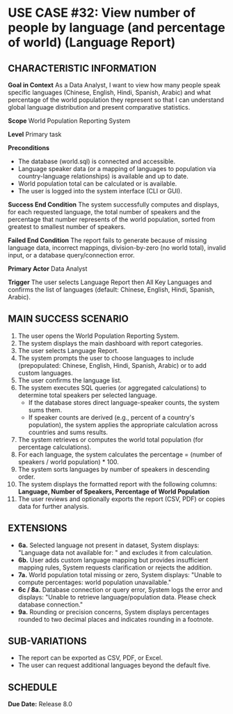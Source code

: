 # USE CASE #32: View number of people by language (and percentage of world) (Language Report)

## CHARACTERISTIC INFORMATION
**Goal in Context**
As a Data Analyst, I want to view how many people speak specific languages (Chinese, English, Hindi, Spanish, Arabic) and what percentage of the world population they represent so that I can understand global language distribution and present comparative statistics.

**Scope**
World Population Reporting System

**Level**
Primary task

**Preconditions**
* The database (world.sql) is connected and accessible.
* Language speaker data (or a mapping of languages to population via country-language relationships) is available and up to date.
* World population total can be calculated or is available.
* The user is logged into the system interface (CLI or GUI).

**Success End Condition**
The system successfully computes and displays, for each requested language, the total number of speakers and the percentage that number represents of the world population, sorted from greatest to smallest number of speakers.

**Failed End Condition**
The report fails to generate because of missing language data, incorrect mappings, division-by-zero (no world total), invalid input, or a database query/connection error.

**Primary Actor**
Data Analyst

**Trigger**
The user selects Language Report then All Key Languages and confirms the list of languages (default: Chinese, English, Hindi, Spanish, Arabic).

## MAIN SUCCESS SCENARIO
1. The user opens the World Population Reporting System.
2. The system displays the main dashboard with report categories.
3. The user selects Language Report.
4. The system prompts the user to choose languages to include (prepopulated: Chinese, English, Hindi, Spanish, Arabic) or to add custom languages.
5. The user confirms the language list.
6. The system executes SQL queries (or aggregated calculations) to determine total speakers per selected language.
   * If the database stores direct language-speaker counts, the system sums them.
   * If speaker counts are derived (e.g., percent of a country's population), the system applies the appropriate calculation across countries and sums results.
7. The system retrieves or computes the world total population (for percentage calculations).
8. For each language, the system calculates the percentage = (number of speakers / world population) * 100.
9. The system sorts languages by number of speakers in descending order.
10. The system displays the formatted report with the following columns: **Language, Number of Speakers, Percentage of World Population**
11. The user reviews and optionally exports the report (CSV, PDF) or copies data for further analysis.

## EXTENSIONS
* **6a.** Selected language not present in dataset, System displays: "Language data not available for: <language>" and excludes it from calculation.
* **6b.** User adds custom language mapping but provides insufficient mapping rules, System requests clarification or rejects the addition.
* **7a.** World population total missing or zero, System displays: "Unable to compute percentages: world population unavailable."
* **6c / 8a.** Database connection or query error, System logs the error and displays: "Unable to retrieve language/population data. Please check database connection."
* **9a.** Rounding or precision concerns, System displays percentages rounded to two decimal places and indicates rounding in a footnote.

## SUB-VARIATIONS
* The report can be exported as CSV, PDF, or Excel.
* The user can request additional languages beyond the default five.

## SCHEDULE
**Due Date:** Release 8.0
